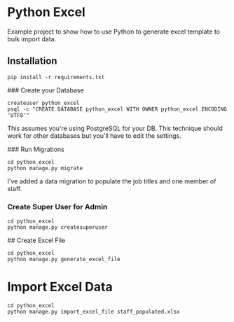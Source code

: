 # Python Excel

Example project to show how to use Python to generate excel template to bulk import data.

## Installation
```
pip install -r requirements.txt
```

### Create your Database
```
createuser python_excel
psql -c "CREATE DATABASE python_excel WITH OWNER python_excel ENCODING 'UTF8'"
```
This assumes you're using PostgreSQL for your DB. This technique should work for other databases but you'll have to edit the settings.

### Run Migrations
```
cd python_excel
python manage.py migrate
```
I've added a data migration to populate the job titles and one member of staff.

### Create Super User for Admin
```
cd python_excel
python manage.py createsuperuser
```

## Create Excel File
```
cd python_excel
python manage.py generate_excel_file
```

# Import Excel Data
```
cd python_excel
python manage.py import_excel_file staff_populated.xlsx
```
